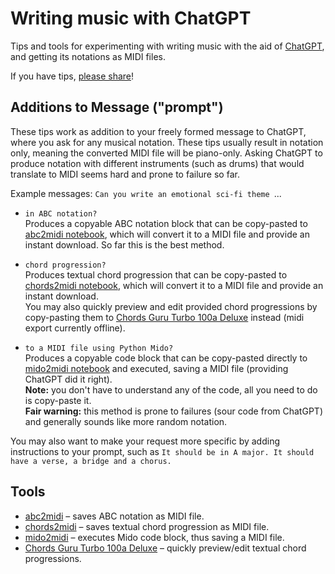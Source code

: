 # Writing music with ChatGPT

Tips and tools for experimenting with writing music with the aid of [ChatGPT](https://ai.com), and getting its notations as MIDI files.

If you have tips, [please share](https://github.com/olaviinha/MusicWithChatGPT/discussions)!

## Additions to Message ("prompt")

These tips work as addition to your freely formed message to ChatGPT, where you ask for any musical notation. These tips usually result in notation only, meaning the converted MIDI file will be piano-only. Asking ChatGPT to produce notation with different instruments (such as drums) that would translate to MIDI seems hard and prone to failure so far.

Example messages: `Can you write an emotional sci-fi theme `...

- `in ABC notation?`<br>
Produces a copyable ABC notation block that can be copy-pasted to [abc2midi notebook](https://colab.research.google.com/github/olaviinha/MusicWithChatGPT/blob/main/abc2midi.ipynb), which will convert it to a MIDI file and provide an instant download. So far this is the best method.

- `chord progression?`<br>
Produces textual chord progression that can be copy-pasted to [chords2midi notebook](https://colab.research.google.com/github/olaviinha/MusicWithChatGPT/blob/main/chords2midi.ipynb), which will convert it to a MIDI file and provide an instant download.<br>
You may also quickly preview and edit provided chord progressions by copy-pasting them to [Chords Guru Turbo 100a Deluxe](https://ki.gy/cv) instead (midi export currently offline).

- `to a MIDI file using Python Mido?`<br>
Produces a copyable code block that can be copy-pasted directly to [mido2midi notebook](https://colab.research.google.com/github/olaviinha/MusicWithChatGPT/blob/main/mido2midi.ipynb) and executed, saving a MIDI file (providing ChatGPT did it right).<br>
**Note:** you don't have to understand any of the code, all you need to do is copy-paste it.<br>
**Fair warning:** this method is prone to failures (sour code from ChatGPT) and generally sounds like more random notation.

You may also want to make your request more specific by adding instructions to your prompt, such as `It should be in A major. It should have a verse, a bridge and a chorus.`

## Tools

- [abc2midi](https://colab.research.google.com/github/olaviinha/MusicWithChatGPT/blob/main/abc2midi.ipynb) – saves ABC notation as MIDI file.
- [chords2midi](https://colab.research.google.com/github/olaviinha/MusicWithChatGPT/blob/main/chords2midi.ipynb) – saves textual chord progression as MIDI file.
- [mido2midi](https://colab.research.google.com/github/olaviinha/MusicWithChatGPT/blob/main/mido2midi.ipynb) – executes Mido code block, thus saving a MIDI file.
- [Chords Guru Turbo 100a Deluxe](https://ki.gy/cv) – quickly preview/edit textual chord progressions.
